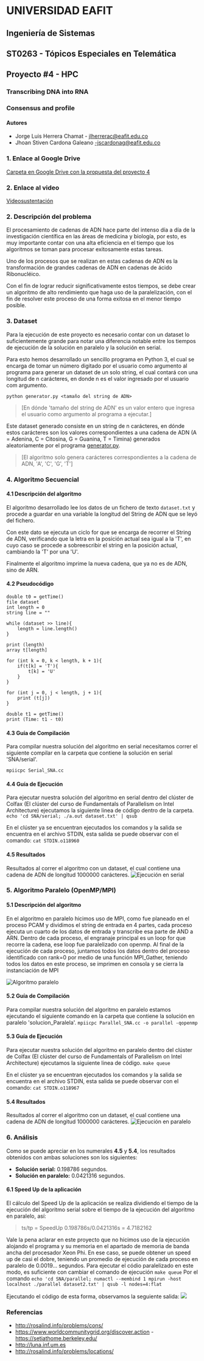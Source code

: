 # UNIVERSIDAD EAFIT

## Ingeniería de Sistemas
## ST0263 - Tópicos Especiales en Telemática

## Proyecto #4 - HPC

### Transcribing DNA into RNA

### Consensus and profile
#### Autores
- Jorge Luis Herrera Chamat - jlherrerac@eafit.edu.co 
- Jhoan Stiven Cardona Galeano -jscardonag@eafit.edu.co 

### 1. Enlace al Google Drive

[Carpeta en Google Drive con la propuesta del proyecto 4](https://drive.google.com/drive/folders/1fPnGNXCHQuAwJbQuef1IljKWcZdHSfWS?usp=sharing)

### 2. Enlace al video
[Videosustentación](https://)

### 2. Descripción del problema
El procesamiento de cadenas de ADN hace parte del intenso día a día de la investigación científica en las áreas de medicina y biología, por esto, es muy importante contar con una alta eficiencia en el tiempo que los algoritmos se toman para procesar exitosamente estas tareas.

Uno de los procesos que se realizan en estas cadenas de ADN es la transformación de grandes cadenas de ADN en cadenas de ácido Ribonucléico.

Con el fin de lograr reducir significativamente estos tiempos, se debe crear un algoritmo de alto rendimiento que haga uso de la paralelización, con el fin de resolver este proceso de una forma exitosa en el menor tiempo posible.

### 3. Dataset
Para la ejecución de este proyecto es necesario contar con un dataset lo suficientemente grande para notar una diferencia notable entre los tiempos de ejecución de la solución en paralelo y la solución en serial.

Para esto hemos desarrollado un sencillo programa en Python 3, el cual se encarga de tomar un número digitado por el usuario como argumento al programa para generar un dataset de un solo string, el cual contará con una longitud de n carácteres, en donde n es el valor ingresado por el usuario com argumento.
```
python generator.py <tamaño del string de ADN>
```
> [En dónde 'tamaño del string de ADN' es un valor entero que ingresa el usuario como argumento al programa a ejecutar.]

Este dataset generado consiste en un string de n carácteres, en dónde estos carácteres son los valores correspondientes a una cadena de ADN (A = Adenina, C = Citosina, G = Guanina, T = Timina) generados aleatoriamente por el programa [generator.py](https://github.com/SymphonycM/TET_hpc_p4/blob/master/generator.py).

> [El algoritmo solo genera carácteres correspondientes a la cadena de ADN, 'A', 'C', 'G', 'T']

### 4. Algoritmo Secuencial
#### 4.1 Descripción del algoritmo
El algoritmo desarrollado lee los datos de un fichero de texto `dataset.txt` y procede a guardar en una variable la longitud del String de ADN que se leyó del fichero.

Con este dato se ejecuta un ciclo for que se encarga de recorrer el String de ADN, verificando que la letra en la posición actual sea igual a la 'T', en cuyo caso se procede a sobreescribir el string en la posición actual, cambiando la 'T' por una 'U'.

Finalmente el algoritmo imprime la nueva cadena, que ya no es de ADN, sino de ARN.

#### 4.2 Pseudocódigo
```
double t0 = getTime()
file dataset
int length = 0
string line = ""

while (dataset >> line){
    length = line.length()
}

print (length)
array t[length]

for (int k = 0, k < length, k + 1){
    if(t[k] = 'T'){
        t[k] = 'U'
    }
}

for (int j = 0, j < length, j + 1){
    print (t[j])
}

double t1 = getTime()
print (Time: t1 - t0)
```
#### 4.3 Guía de Compilación
Para compilar nuestra solución del algoritmo en serial necesitamos correr el siguiente compilar en la carpeta que contiene la solución en serial 'SNA/serial'.

`mpiicpc Serial_SNA.cc`



#### 4.4 Guía de Ejecución
Para ejecutar nuestra solución del algoritmo en serial dentro del clúster de Colfax (El clúster del curso de Fundamentals of Parallelism on Intel Architecture) ejecutamos la siguiente linea de código dentro de la carpeta.
`echo 'cd SNA/serial; ./a.out dataset.txt' | qsub`

En el clúster ya se encuentran ejecutados los comandos y la salida se encuentra en el archivo STDIN, esta salida se puede observar con el comando:
`cat STDIN.o118960`

#### 4.5 Resultados
Resultados al correr el algoritmo con un dataset, el cual contiene una cadena de ADN de longitud 1000000 carácteres.
![Ejecución en serial](https://i.imgur.com/FvLiTdn.jpg)


### 5. Algoritmo Paralelo (OpenMP/MPI)
#### 5.1 Descripción del algoritmo
En el algoritmo en paralelo hicimos uso de MPI, como fue planeado en el proceso PCAM y dividimos el string de entrada en 4 partes, cada proceso ejecuta un cuarto de los datos de entrada y transcribe esa parte de AND a ARN. 
Dentro de cada proceso, el engranaje principal es un loop for que recorre la cadena, ese loop fue paralelizado con openmp.
Al final de la ejecución de cada proceso, juntamos todos los datos dentro del proceso identificado con rank=0 por medio de una función MPI_Gather, teniendo todos los datos en este proceso, se imprimen en consola y se cierra la instanciación de MPI

![Algoritmo paralelo](https://i.imgur.com/np7FRsL.png)

#### 5.2 Guía de Compilación
Para compilar nuestra solución del algoritmo en paralelo estamos ejecutando el siguiente comando en la carpeta que contiene la solución en paralelo 'solucion_Paralela'.
`mpiicpc Parallel_SNA.cc -o parallel -qopenmp`
#### 5.3 Guía de Ejecución
Para ejecutar nuestra solución del algoritmo en paralelo dentro del clúster de Colfax (El clúster del curso de Fundamentals of Parallelism on Intel Architecture) ejecutamos la siguiente linea de código.
`make queue`

En el clúster ya se encuentran ejecutados los comandos y la salida se encuentra en el archivo STDIN, esta salida se puede observar con el comando:
`cat STDIN.o118967`

#### 5.4 Resultados
Resultados al correr el algoritmo con un dataset, el cual contiene una cadena de ADN de longitud 1000000 carácteres.
![Ejecución en paralelo](https://i.imgur.com/00cNjb1.jpg)


### 6. Análisis
Como se puede apreciar en los numerales **4.5** y **5.4**, los resultados obtenidos con ambas soluciones son los siguientes:

- **Solución serial:** 0.198786 segundos.
- **Solución en paralelo:** 0.0421316 segundos.

#### 6.1 Speed Up de la aplicación
El cálculo del Speed Up de la aplicación se realiza dividiendo el tiempo de la ejecución del algoritmo serial sobre el tiempo de la ejecución del algoritmo en paralelo, así:

> ts/tp = SpeedUp
> 0.198786s/0.0421316s = 4.7182162

Vale la pena aclarar en este proyecto que no hicimos uso de la ejecución alojando el programa y su memoria en el apartado de memoria de banda ancha del procesador Xeon Phi. En ese caso, se puede obtener un speed up de casi el dobre, teniendo un promedio de ejecución de cada proceso en paralelo de 0.0019... segundos.
Para ejecutar el códio paralelizado en este modo, es suficiente con cambiar el comando de ejecución
`make queue`
Por el comando
`echo 'cd SNA/parallel; numactl --membind 1 mpirun -host localhost ./parallel dataset2.txt' | qsub -l nodes=4:flat`

Ejecutando el código de esta forma, observamos la seguiente salida:
![](https://i.imgur.com/8zdBEkv.jpg)

### Referencias

- http://rosalind.info/problems/cons/
- https://www.worldcommunitygrid.org/discover.action - https://setiathome.berkeley.edu/
- http://luna.inf.um.es
- http://rosalind.info/problems/locations/

